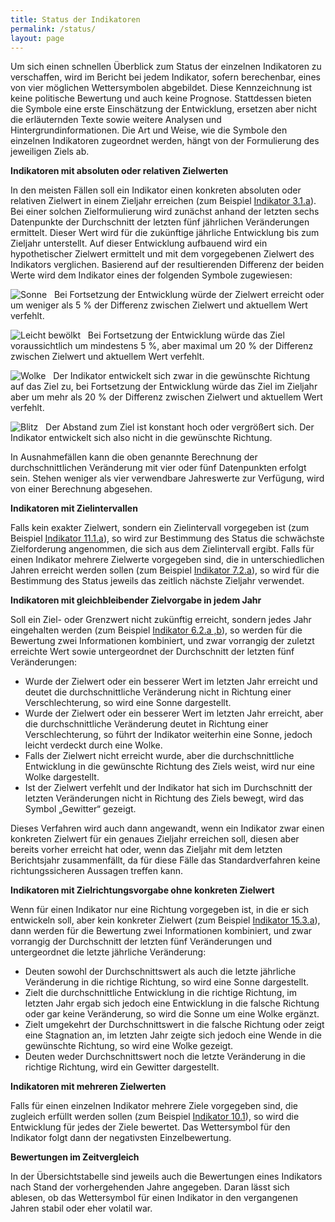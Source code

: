 ```yaml
---
title: Status der Indikatoren
permalink: /status/
layout: page
---
```


Um sich einen schnellen Überblick zum Status der einzelnen Indikatoren zu verschaffen, wird im Bericht bei jedem Indikator, sofern berechenbar, eines von vier möglichen Wettersymbolen abgebildet. Diese Kennzeichnung ist keine politische Bewertung und auch keine Prognose. Stattdessen bieten die Symbole eine erste Einschätzung der Entwicklung, ersetzen aber nicht die erläuternden Texte sowie weitere Analysen und Hintergrundinformationen. Die Art und Weise, wie die Symbole den einzelnen Indikatoren zugeordnet werden, hängt von der Formulierung des jeweiligen Ziels ab.

<b>Indikatoren mit absoluten oder relativen Zielwerten</b>

In den meisten Fällen soll ein Indikator einen konkreten absoluten oder relativen Zielwert in einem Zieljahr erreichen (zum Beispiel [Indikator 3.1.a](https://dns-indikatoren.de/3-1-ab/)). Bei einer solchen Zielformulierung wird zunächst anhand der letzten sechs Datenpunkte der Durchschnitt der letzten fünf jährlichen Veränderungen ermittelt. Dieser Wert wird für die zukünftige jährliche Entwicklung bis zum Zieljahr unterstellt. Auf dieser Entwicklung aufbauend wird ein hypothetischer Zielwert ermittelt und mit dem vorgegebenen Zielwert des Indikators verglichen. Basierend auf der resultierenden Differenz der beiden Werte wird dem Indikator eines der folgenden Symbole zugewiesen:

<img src="http://sdg-indikatoren.de/public/Wettersymbole/Sonne.png" alt="Sonne" /> &nbsp; Bei Fortsetzung der Entwicklung würde der Zielwert erreicht oder um weniger als 5 % der Differenz zwischen Zielwert und aktuellem Wert verfehlt.

<img src="http://sdg-indikatoren.de/public/Wettersymbole/Leicht bewölkt.png" alt="Leicht bewölkt" /> &nbsp;	Bei Fortsetzung der Entwicklung würde das Ziel voraussichtlich um mindestens 5 %, aber maximal um 20 % der Differenz zwischen Zielwert und aktuellem Wert verfehlt.

<img src="http://sdg-indikatoren.de/public/Wettersymbole/Wolke.png" alt="Wolke" /> &nbsp; Der Indikator entwickelt sich zwar in die gewünschte Richtung auf das Ziel zu, bei Fortsetzung der Entwicklung würde das Ziel im Zieljahr aber um mehr als 20 % der Differenz zwischen Zielwert und aktuellem Wert verfehlt.

<img src="http://sdg-indikatoren.de/public/Wettersymbole/Blitz.png" alt="Blitz" /> &nbsp; Der Abstand zum Ziel ist konstant hoch oder vergrößert sich. Der Indikator entwickelt sich also nicht in die gewünschte Richtung.

In Ausnahmefällen kann die oben genannte Berechnung der durchschnittlichen Veränderung mit vier oder fünf Datenpunkten erfolgt sein. Stehen weniger als vier verwendbare Jahreswerte zur Verfügung, wird von einer Berechnung abgesehen.

<b>Indikatoren mit Zielintervallen</b>

Falls kein exakter Zielwert, sondern ein Zielintervall vorgegeben ist (zum Beispiel [Indikator 11.1.a](https://dns-indikatoren.de/11-1-a/)), so wird zur Bestimmung des Status die schwächste Zielforderung angenommen, die sich aus dem Zielintervall ergibt. Falls für einen Indikator mehrere Zielwerte vorgegeben sind, die in unterschiedlichen Jahren erreicht werden sollen (zum Beispiel [Indikator 7.2.a](https://dns-indikatoren.de/7-2-a/)), so wird für die Bestimmung des Status jeweils das zeitlich nächste Zieljahr verwendet.

<b>Indikatoren mit gleichbleibender Zielvorgabe in jedem Jahr</b>

Soll ein Ziel- oder Grenzwert nicht zukünftig erreicht, sondern jedes Jahr eingehalten werden (zum Beispiel [Indikator 6.2.a ,b](https://dns-indikatoren.de/6-2-ab/)), so werden für die Bewertung zwei Informationen kombiniert, und zwar vorrangig der zuletzt erreichte Wert sowie untergeordnet der Durchschnitt der letzten fünf Veränderungen:

* Wurde der Zielwert oder ein besserer Wert im letzten Jahr erreicht und deutet die durchschnittliche Veränderung nicht in Richtung einer Verschlechterung, so wird eine Sonne dargestellt.
* Wurde der Zielwert oder ein besserer Wert im letzten Jahr erreicht, aber die durchschnittliche Veränderung deutet in Richtung einer Verschlechterung, so führt der Indikator weiterhin eine Sonne, jedoch leicht verdeckt durch eine Wolke.
* Falls der Zielwert nicht erreicht wurde, aber die durchschnittliche Entwicklung in die gewünschte Richtung des Ziels weist, wird nur eine Wolke dargestellt.
* Ist der Zielwert verfehlt und der Indikator hat sich im Durchschnitt der letzten Veränderungen nicht in Richtung des Ziels bewegt, wird das Symbol „Gewitter“ gezeigt.

Dieses Verfahren wird auch dann angewandt, wenn ein Indikator zwar einen konkreten Zielwert für ein genaues Zieljahr erreichen soll, diesen aber bereits vorher erreicht hat oder, wenn das Zieljahr mit dem letzten Berichtsjahr zusammenfällt, da für diese Fälle das Standardverfahren keine richtungssicheren Aussagen treffen kann.

<b>Indikatoren mit Zielrichtungsvorgabe ohne konkreten Zielwert</b>

Wenn für einen Indikator nur eine Richtung vorgegeben ist, in die er sich entwickeln soll, aber kein konkreter Zielwert (zum Beispiel [Indikator 15.3.a](https://dns-indikatoren.de/15-3-ab/)), dann werden für die Bewertung zwei Informationen kombiniert, und zwar vorrangig der Durchschnitt der letzten fünf Veränderungen und untergeordnet die letzte jährliche Veränderung:

* Deuten sowohl der Durchschnittswert als auch die letzte jährliche Veränderung in die richtige Richtung, so wird eine Sonne dargestellt.
* Zielt die durchschnittliche Entwicklung in die richtige Richtung, im letzten Jahr ergab sich jedoch eine Entwicklung in die falsche Richtung oder gar keine Veränderung, so wird die Sonne um eine Wolke ergänzt.
* Zielt umgekehrt der Durchschnittswert in die falsche Richtung oder zeigt eine Stagnation an, im letzten Jahr zeigte sich jedoch eine Wende in die gewünschte Richtung, so wird eine Wolke gezeigt.
* Deuten weder Durchschnittswert noch die letzte Veränderung in die richtige Richtung, wird ein Gewitter dargestellt.

<b>Indikatoren mit mehreren Zielwerten</b>

Falls für einen einzelnen Indikator mehrere Ziele vorgegeben sind, die zugleich erfüllt werden sollen (zum Beispiel [Indikator 10.1](https://dns-indikatoren.de/10-1/)), so wird die Entwicklung für jedes der Ziele bewertet. Das Wettersymbol für den Indikator folgt dann der negativsten Einzelbewertung.

<b>Bewertungen im Zeitvergleich</b>

In der Übersichtstabelle sind jeweils auch die Bewertungen eines Indikators nach Stand der vorhergehenden Jahre angegeben. Daran lässt sich ablesen, ob das Wettersymbol für einen Indikator in den vergangenen Jahren stabil oder eher volatil war.
